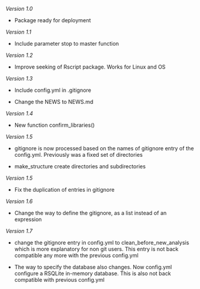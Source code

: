 *Version 1.0*

  - Package ready for deployment

*Version 1.1* 

  - Include parameter stop to master function

*Version 1.2*

  - Improve seeking of Rscript package. Works for Linux and OS
  
*Version 1.3*

  - Include config.yml in .gitignore

  - Change the NEWS to NEWS.md

*Version 1.4*

  - New function confirm_libraries()
  
*Version 1.5*

  - gitignore is now processed based on the names of gitignore entry of
  the config.yml. Previously was a fixed set of directories
  
  - make_structure create directories and subdirectories 
  
*Version 1.5*

  - Fix the duplication of entries in gitignore

*Version 1.6*

  - Change the way to define the gitignore, as a list instead of an expression

*Version 1.7*
  - change the gitignore entry in config.yml to clean_before_new_analysis which
  is more explanatory for non git users.
  This entry is not back compatible any more with the previous config.yml
  
  - The way to specify the database also changes. Now config.yml configure a
  RSQLite in-memory database. This is also not back compatible with previous
  config.yml
  
